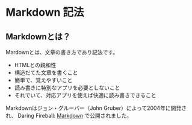 # Markdown 記法

## Markdownとは？

Mardownとは、文章の書き方であり記法です。

- HTMLとの親和性
- 構造だてた文章を書くこと
- 簡単で、覚えやすいこと
- 読み書きに特別なアプリを必要としないこと
- それでいて、対応アプリを使えば快適に読み書きできること

Markdownはジョン・グルーバー（John Gruber）によって2004年に開発され、 Daring Fireball: [Markdown](https://daringfireball.net/projects/markdown/) で公開されました。
